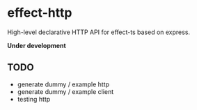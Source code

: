 # effect-http

High-level declarative HTTP API for effect-ts based on express.

**Under development**

## TODO
- generate dummy / example http
- generate dummy / example client
- testing http
